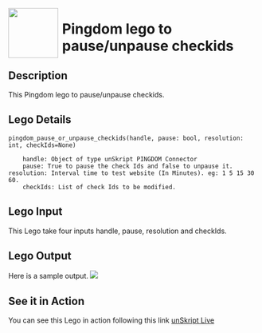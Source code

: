 [<img align="left" src="https://unskript.com/assets/favicon.png" width="100" height="100" style="padding-right: 5px">](https://unskript.com/assets/favicon.png) 
<h1>Pingdom lego to pause/unpause checkids</h1>

## Description
This Pingdom lego to pause/unpause checkids.


## Lego Details

    pingdom_pause_or_unpause_checkids(handle, pause: bool, resolution: int, checkIds=None)

        handle: Object of type unSkript PINGDOM Connector
        pause: True to pause the check Ids and false to unpause it. resolution: Interval time to test website (In Minutes). eg: 1 5 15 30 60.
        checkIds: List of check Ids to be modified.


## Lego Input
This Lego take four inputs handle, pause, resolution  and checkIds. 

## Lego Output
Here is a sample output.
<img src="./1.png">


## See it in Action

You can see this Lego in action following this link [unSkript Live](https://us.app.unskript.io)
